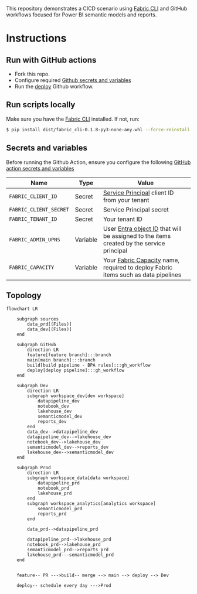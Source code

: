 
This repository demonstrates a CICD scenario using [Fabric CLI](https://github.com/microsoft/fabric-cli) and GitHub workflows focused for Power BI semantic models and reports.

# Instructions

## Run with GitHub actions

- Fork this repo.
- Configure required [Github secrets and variables](#secrets-and-variables)
- Run the [deploy](/.github/workflows/deploy.yml) Github workflow.

## Run scripts locally

Make sure you have the [Fabric CLI](https://github.com/microsoft/fabric-cli) installed. If not, run:
```bash
$ pip install dist/fabric_cli-0.1.8-py3-none-any.whl --force-reinstall
```

## Secrets and variables

Before running the Github Action, ensure you configure the following [GitHub action secrets and variables](https://docs.github.com/en/actions/security-for-github-actions/security-guides/using-secrets-in-github-actions)

| Name            | Type   | Value                |
|-----------------|--------|----------------------|
| `FABRIC_CLIENT_ID`       | Secret | [Service Principal](https://learn.microsoft.com/en-us/entra/identity-platform/howto-create-service-principal-portal) client ID from your tenant   |
| `FABRIC_CLIENT_SECRET`   | Secret | Service Principal secret |
| `FABRIC_TENANT_ID` | Secret | Your tenant ID |
| `FABRIC_ADMIN_UPNS` | Variable | User [Entra object ID](https://learn.microsoft.com/en-us/partner-center/account-settings/find-ids-and-domain-names#find-the-user-object-id) that will be assigned to the items created by the service principal |
| `FABRIC_CAPACITY` | Variable | Your [Fabric Capacity](https://learn.microsoft.com/en-us/fabric/admin/capacity-settings?tabs=power-bi-premium) name, required to deploy Fabric items such as data pipelines |

## Topology

```mermaid
flowchart LR

    subgraph sources                
        data_prd[(Files)]
        data_dev[(Files)]
    end

    subgraph GitHub
        direction LR
        feature[feature branch]:::branch
        main[main branch]:::branch
        build[build pipeline - BPA rules]:::gh_workflow
        deploy[deploy pipeline]:::gh_workflow        
    end

    subgraph Dev
        direction LR
        subgraph workspace_dev[dev workspace]
            datapipeline_dev
            notebook_dev
            lakehouse_dev
            semanticmodel_dev
            reports_dev
        end     
        data_dev-->datapipeline_dev
        datapipeline_dev-->lakehouse_dev
        notebook_dev-->lakehouse_dev
        semanticmodel_dev-->reports_dev
        lakehouse_dev-->semanticmodel_dev
    end

    subgraph Prod
        direction LR
        subgraph workspace_data[data workspace]
            datapipeline_prd
            notebook_prd
            lakehouse_prd         
        end
        subgraph workspace_analytics[analytics workspace]
            semanticmodel_prd
            reports_prd
        end        
                
        data_prd-->datapipeline_prd
        
        datapipeline_prd-->lakehouse_prd
        notebook_prd-->lakehouse_prd
        semanticmodel_prd-->reports_prd    
        lakehouse_prd---semanticmodel_prd
    end
    

    feature-- PR --->build-- merge --> main --> deploy --> Dev
    
    deploy-- schedule every day --->Prod

```